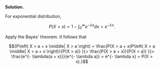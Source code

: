 **Solution.**

For exponential distribution,

$$P(X > x) = 1 - \int_{0}^{\infty}{e^{- \lambda x}dx} = e^{- \lambda x}.$$

Apply the Bayes' theorem. It follows that

$${P\left( X > a + x \middle| X > a \right) = \frac{P(X > a + x)P\left( X > a \middle| X > a + x \right)}{P(X > a)}
}{= \frac{P(X > a + x)}{P(X > a)}
}{= \frac{e^{- \lambda(a + x)}}{e^{- \lambda a}} = e^{- \lambda x} = P(X > x).}$$
